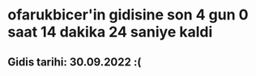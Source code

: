 # ofarukbicer'in gidisine son 4 gun 0 saat 14 dakika 24 saniye kaldi

## Gidis tarihi: 30.09.2022 :(